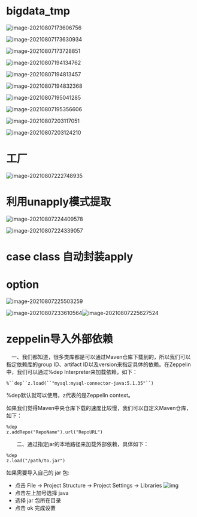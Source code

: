 # bigdata_tmp

![image-20210807173606756](pic/image-20210807173606756.png)

![image-20210807173630934](pic/image-20210807173630934.png)

![image-20210807173728851](pic/image-20210807173728851.png)

![image-20210807194134762](pic/image-20210807194134762.png)

![image-20210807194813457](pic/image-20210807194813457.png)

![image-20210807194832368](pic/image-20210807194832368.png)

![image-20210807195041285](pic/image-20210807195041285.png)

![image-20210807195356606](pic/image-20210807195356606.png)

![image-20210807203117051](pic/image-20210807203117051.png)

![image-20210807203124210](pic/image-20210807203124210.png)

# 工厂

![image-20210807222748935](pic/image-20210807222748935.png)

# 利用unapply模式提取

![image-20210807224409578](pic/image-20210807224409578.png)

![image-20210807224339057](pic/image-20210807224339057.png)

# case class 自动封装apply

# option

![image-20210807225503259](pic/image-20210807225503259.png)

![image-20210807233610564](pic/image-20210807233610564.png)![image-20210807225627524](pic/image-20210807233650521.png)

# zeppelin导入外部依赖

　一、我们都知道，很多类库都是可以通过Maven仓库下载到的，所以我们可以指定依赖库的group ID、artifact ID以及version来指定具体的依赖。在Zeppelin中，我们可以通过%dep Interpreter来加载依赖，如下：

```
%``dep``z.load(``"mysql:mysql-connector-java:5.1.35"``)
```

%dep默认就可以使用，z代表的是Zeppelin context。

如果我们觉得Maven中央仓库下载的速度比较慢，我们可以自定义Maven仓库，如下：

```
%dep
z.addRepo("RepoName").url("RepoURL")
```

　　二、通过指定jar的本地路径来加载外部依赖，具体如下：

```
%dep
z.load("/path/to.jar")
```

如果需要导入自己的 jar 包:

- 点击 File -> Project Structure -> Project Settings -> Libraries
  ![img](https://img2018.cnblogs.com/blog/1846851/201911/1846851-20191128104253040-1249516660.png)
- 点击左上加号选择 java
- 选择 jar 包所在目录
- 点击 ok 完成设置